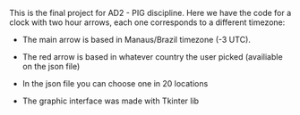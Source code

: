 This is the final project for AD2 - PIG discipline. Here we have the code for a clock with two hour arrows, each one corresponds to a different timezone:

- The main arrow is based in Manaus/Brazil timezone (-3 UTC).

- The red arrow is based in whatever country the user picked (availiable on the json file)

- In the json file you can choose one in 20 locations

- The graphic interface was made with Tkinter lib

